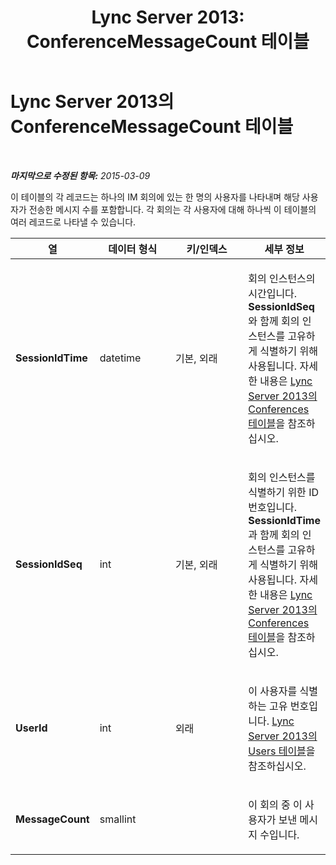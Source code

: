 ﻿---
title: 'Lync Server 2013: ConferenceMessageCount 테이블'
TOCTitle: ConferenceMessageCount 테이블
ms:assetid: 78569dbf-5217-42fa-ba1a-4380f56e2a3d
ms:mtpsurl: https://technet.microsoft.com/ko-kr/library/Gg398590(v=OCS.15)
ms:contentKeyID: 49304099
ms.date: 08/24/2015
mtps_version: v=OCS.15
ms.translationtype: HT
---

# Lync Server 2013의 ConferenceMessageCount 테이블

 

_**마지막으로 수정된 항목:** 2015-03-09_

이 테이블의 각 레코드는 하나의 IM 회의에 있는 한 명의 사용자를 나타내며 해당 사용자가 전송한 메시지 수를 포함합니다. 각 회의는 각 사용자에 대해 하나씩 이 테이블의 여러 레코드로 나타낼 수 있습니다.


<table>
<colgroup>
<col style="width: 25%" />
<col style="width: 25%" />
<col style="width: 25%" />
<col style="width: 25%" />
</colgroup>
<thead>
<tr class="header">
<th>열</th>
<th>데이터 형식</th>
<th>키/인덱스</th>
<th>세부 정보</th>
</tr>
</thead>
<tbody>
<tr class="odd">
<td><p><strong>SessionIdTime</strong></p></td>
<td><p>datetime</p></td>
<td><p>기본, 외래</p></td>
<td><p>회의 인스턴스의 시간입니다. <strong>SessionIdSeq</strong> 와 함께 회의 인스턴스를 고유하게 식별하기 위해 사용됩니다. 자세한 내용은 <a href="lync-server-2013-conferences-table.md">Lync Server 2013의 Conferences 테이블</a>을 참조하십시오.</p></td>
</tr>
<tr class="even">
<td><p><strong>SessionIdSeq</strong></p></td>
<td><p>int</p></td>
<td><p>기본, 외래</p></td>
<td><p>회의 인스턴스를 식별하기 위한 ID 번호입니다. <strong>SessionIdTime</strong> 과 함께 회의 인스턴스를 고유하게 식별하기 위해 사용됩니다. 자세한 내용은 <a href="lync-server-2013-conferences-table.md">Lync Server 2013의 Conferences 테이블</a>을 참조하십시오.</p></td>
</tr>
<tr class="odd">
<td><p><strong>UserId</strong></p></td>
<td><p>int</p></td>
<td><p>외래</p></td>
<td><p>이 사용자를 식별하는 고유 번호입니다. <a href="lync-server-2013-users-table.md">Lync Server 2013의 Users 테이블</a>을 참조하십시오.</p></td>
</tr>
<tr class="even">
<td><p><strong>MessageCount</strong></p></td>
<td><p>smallint</p></td>
<td><p> </p></td>
<td><p>이 회의 중 이 사용자가 보낸 메시지 수입니다.</p></td>
</tr>
</tbody>
</table>

